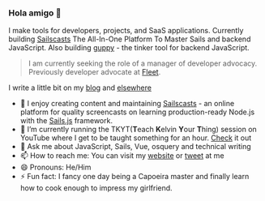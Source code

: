 ### Hola amigo 👋

I make tools for developers, projects, and SaaS applications. Currently building [Sailscasts](https://sailcasts.com) The All-In-One Platform To Master Sails and backend JavaScript. Also building [guppy](https://sailscast.com/guppy) - the tinker tool for backend JavaScript.

> I am currently seeking the role of a manager of developer advocacy. Previously developer advocate at [Fleet](https://fleetdm.com).

I write a little bit on my [blog](https://dominuskelvin.dev/blog) and [elsewhere](https://www.smashingmagazine.com/author/kelvin-omereshone/)

- 🔭  I enjoy creating content and maintaining [Sailscasts](https://sailscasts.com) - an online platform for quality screencasts on learning production-ready Node.js with the [Sails.js](https://sailsjs.com) framework.
- 🌱 I’m currently running the TKYT(**T**each **K**elvin **Y**our **T**hing) session on YouTube where I get to be taught something for an hour. [Check](https://www.youtube.com/c/KelvinOmereshoneOfficial) it out
- 💬 Ask me about JavaScript, Sails, Vue, osquery and technical writing
- 📫 How to reach me: You can visit my [website](https://dominuskelvin.dev) or [tweet](https://twitter.com/dominus_kelvin) at me
- 😄 Pronouns: He/Him
- ⚡ Fun fact: I fancy one day being a Capoeira master and finally learn how to cook enough to impress my girlfriend.
